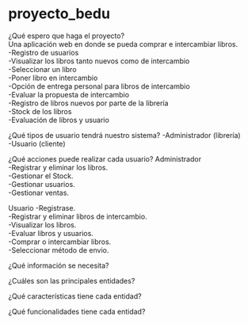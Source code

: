 # proyecto_bedu

¿Qué espero que haga el proyecto?  
Una aplicación web en donde se pueda comprar e intercambiar libros.  
-Registro de usuarios  
-Visualizar los libros tanto nuevos como de intercambio  
-Seleccionar un libro  
-Poner libro en intercambio  
-Opción de entrega personal para libros de intercambio  
-Evaluar la propuesta de intercambio  
-Registro de libros nuevos por parte de la librería  
-Stock de los libros  
-Evaluación de libros y usuario  

¿Qué tipos de usuario tendrá nuestro sistema?
-Administrador (librería)  
-Usuario (cliente)  

¿Qué acciones puede realizar cada usuario?
Administrador  
    -Registrar y eliminar los libros.  
    -Gestionar el Stock.  
    -Gestionar usuarios.  
    -Gestionar ventas.  

Usuario
    -Registrase.  
    -Registrar y eliminar libros de intercambio.  
    -Visualizar los libros.  
    -Evaluar libros y usuarios.  
    -Comprar o intercambiar libros.  
    -Seleccionar método de envio.  

¿Qué información se necesita?

¿Cuáles son las principales entidades?

¿Qué características tiene cada entidad?

¿Qué funcionalidades tiene cada entidad?
